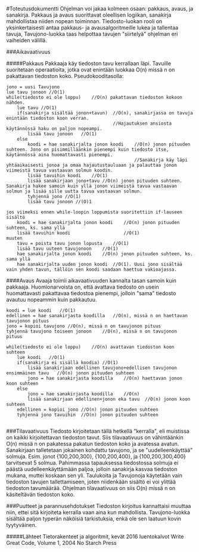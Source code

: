 #Toteutusdokumentti
Ohjelman voi jakaa kolmeen osaan: pakkaus, avaus, ja sanakirja. Pakkaus ja avaus suorittavat oleellisen logiikan, sanakirja mahdollistaa niiden nopean toiminnan. Tiedosto-luokan rooli on yksinkertaisesti antaa pakkaus- ja avausalgoritmeille lukea ja tallentaa tavuja, Tavujono-luokka taas helpottaa tavujen "siirtelyä" ohjelman eri vaiheiden välillä.

###Aikavaativuus

#####Pakkaus
Pakkaaja käy tiedoston tavu kerrallaan läpi. Tavuille suoritetaan operaatioita, jotka ovat enintään luokkaa O(n) missä n on pakattavan tiedoston koko. Pseudokooditasolla:

```
jono = uusi Tavujono
lue tavu jonoon //O(1)
while(tiedosto ei ole loppu)    //O(n) pakattavan tiedoston kokoon nähden.
    lue tavu //O(1)
    if(sanakirja sisältää jonon+tavun)  //O(n), sanakirjassa on tavuja enintään tiedoston koon verran.
                                        //Hajautuksen ansiosta käytännössä haku on paljon nopeampi.
        lisää tavu jonoon   //O(1)
    else
        koodi = hae sanakirjalta jonon koodi    //O(n) jonon pituuden suhteen. Jono on pisimmilläänkin pienempi kuin tiedosto itse, käytännössä aina huomattavasti pienempi.
                                                //Sanakirja käy läpi yhtäaikaisesti jonoa ja omaa hajautustauluaan ja palauttaa jonon viimeistä tavua vastaavan solmun koodin.
        lisää tavuihin koodi    //O(1)
        lisää sanakirjaan jono+tavu //O(n) jonon pituuden suhteen. Sanakirja hakee samoin kuin yllä jonon viimeistä tavua vastaavan solmun ja lisää sille uutta tavua vastaavan solmun.
        tyhjennä jono //O(1)
        lisää tavu jonoon //(O)1

jos viimeksi ennen while-loopin loppumista suoritettiin if-lauseen sisältö
    koodi = hae sanakirjalta jonon koodi    //O(n) jonon pituuden suhteen, ks. sama yllä
    lisää tavuihin koodi                    //O(1)
muuten
    tavu = poista tavu jonon lopusta    //O(1)
    lisää tavu uuteen tavujonoon    //O(1)
    hae sanakirjalta jonon koodi    //O(n) jonon pituuden suhteen, ks. sama yllä
    hae sanakirjalta uuden jonon koodi  //O(1). Uusi jono sisältää vain yhden tavun, tällöin sen koodi saadaan haettua vakioajassa.
```

####Avaus
Avaaja toimii aikavaativuuden kannalta tasan samoin kuin pakkaaja. Huomionarvoista on, että avattava tiedosto on usein huomattavasti pakattavaa tiedostoa pienempi, jolloin "sama" tiedosto avautuu nopeammin kuin pakkautuu.
```
koodi = lue koodi   //O(1)
edellinen = hae sanakirjasta koodilla   //O(n), missä n on haettavan tavujonon pituus
jono = kopioi tavujono //O(n), missä n on tavujonon pituus
tyhjennä tavujono toiseen jonoon    //O(n), missä n on tavujonon pituus

while(tiedosto ei ole loppu)    //O(n) avattavan tiedoston koon suhteen
    lue koodi   //O(1)
    if(sanakirja ei sisällä koodia) //O(1)
        lisää sanakirjaan edellinen tavujono+edellisen tavujonon ensimmäinen tavu   //O(n) jonon pituuden suhteen
        jono = hae sanakirjasta koodilla    //O(n) haettavan jonon koon suhteen
    else
        jono = hae sanakirjasta koodilla    //O(n)
        lisää sanakirjaan edellinen+jonon eka tavu  //O(n) jonon koon suhteen
    edellinen = kopioi jono //O(n) jonon pituuden suhteen
    tyhjennä jono tavuihin  //O(n) jonon pituuden suhteen
    
```

###Tilavaativuus
Tiedosto kirjoitetaan tällä hetkellä "kerralla", eli muistissa on kaikki kirjoitettavan tiedoston tavut. Siis tilavaativuus on vähintäänkin O(n) missä n on pakatessa pakatun tiedoston koko ja avatessa avatun. Sanakirjaan talletetaan jokainen kohdattu tavujono, ja se "uudelleenkäyttää" solmuja. Esim. jonot {100,200,300}, {100,200,400}, ja {100,200,300,400} tarvitsevat 5 solmua. Pahimmassa tapauksessa tiedostossa solmuja ei päästä uudelleenkäyttämään paljoa, jolloin sanakirja kasvaa tiedoston mukana, muttei koskaan sen yli. Taulukoita ja Tavujonoja käytetään vain tiedoston tavujen tallettamiseen, joten niidenkään sisältö ei voi ylittää tiedoston tavumäärää. Ohjelman tilavaativuus on siis O(n) missä n on käsiteltävän tiedoston koko.

###Puutteet ja parannusehdotukset
Tiedoston kirjoitus kannattaisi muuttaa niin, ettei sitä kirjoiteta kerralla vaan aina kun mahdollista. Tavujono-luokka sisältää paljon typerän näköisiä tarkistuksia, enkä ole sen laatuun kovin tyytyväinen.

#####Lähteet
Tietorakenteet ja algoritmit, kevät 2016 luentokalvot
Write Great Code, Volume 1, 2004 No Starch Press